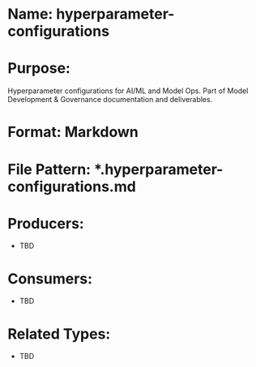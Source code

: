 # Name: hyperparameter-configurations

# Purpose:
Hyperparameter configurations for AI/ML and Model Ops. Part of Model Development & Governance documentation and deliverables.

# Format: Markdown

# File Pattern: *.hyperparameter-configurations.md

# Producers:
- TBD

# Consumers:
- TBD

# Related Types:
- TBD
